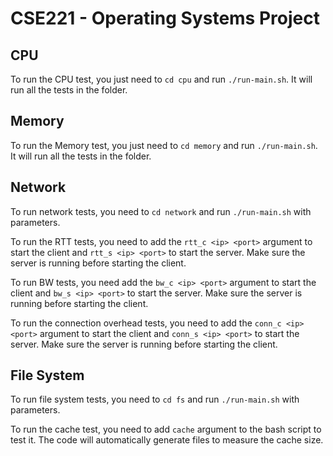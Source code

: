 # CSE221 - Operating Systems Project

## CPU

To run the CPU test, you just need to `cd cpu` and run `./run-main.sh`. It will run all the tests in the folder.

## Memory

To run the Memory test, you just need to `cd memory` and run `./run-main.sh`. It will run all the tests in the folder.

## Network

To run network tests, you need to `cd network` and run `./run-main.sh` with parameters.

To run the RTT tests, you need to add the `rtt_c <ip> <port>` argument to start the client and `rtt_s <ip> <port>` to start the server. Make sure the server is running before starting the client.

To run BW tests, you need add the `bw_c <ip> <port>` argument to start the client and `bw_s <ip> <port>` to start the server. Make sure the server is running before starting the client.

To run the connection overhead tests, you need to add the `conn_c <ip> <port>` argument to start the client and `conn_s <ip> <port>` to start the server. Make sure the server is running before starting the client.

## File System

To run file system tests, you need to `cd fs` and run `./run-main.sh` with parameters.

To run the cache test, you need to add `cache` argument to the bash script to test it. The code will automatically generate files to measure the cache size.